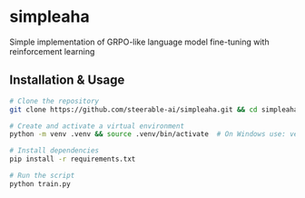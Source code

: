 # simpleaha
Simple implementation of GRPO-like language model fine-tuning with reinforcement learning


## Installation & Usage

```bash
# Clone the repository
git clone https://github.com/steerable-ai/simpleaha.git && cd simpleaha

# Create and activate a virtual environment
python -m venv .venv && source .venv/bin/activate  # On Windows use: venv\Scripts\activate

# Install dependencies
pip install -r requirements.txt

# Run the script
python train.py
